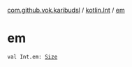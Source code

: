 [com.github.vok.karibudsl](../index.md) / [kotlin.Int](index.md) / [em](.)

# em

`val Int.em: `[`Size`](../-size/index.md)